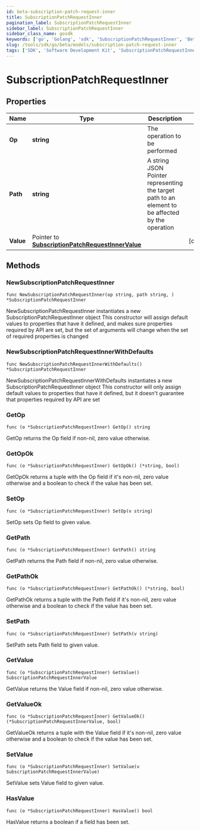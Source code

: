 ```yaml
---
id: beta-subscription-patch-request-inner
title: SubscriptionPatchRequestInner
pagination_label: SubscriptionPatchRequestInner
sidebar_label: SubscriptionPatchRequestInner
sidebar_class_name: gosdk
keywords: ['go', 'Golang', 'sdk', 'SubscriptionPatchRequestInner', 'BetaSubscriptionPatchRequestInner'] 
slug: /tools/sdk/go/beta/models/subscription-patch-request-inner
tags: ['SDK', 'Software Development Kit', 'SubscriptionPatchRequestInner', 'BetaSubscriptionPatchRequestInner']
---
```


# SubscriptionPatchRequestInner

## Properties

Name | Type | Description | Notes
------------ | ------------- | ------------- | -------------
**Op** | **string** | The operation to be performed | 
**Path** | **string** | A string JSON Pointer representing the target path to an element to be affected by the operation | 
**Value** | Pointer to [**SubscriptionPatchRequestInnerValue**](subscription-patch-request-inner-value) |  | [optional] 

## Methods

### NewSubscriptionPatchRequestInner

`func NewSubscriptionPatchRequestInner(op string, path string, ) *SubscriptionPatchRequestInner`

NewSubscriptionPatchRequestInner instantiates a new SubscriptionPatchRequestInner object
This constructor will assign default values to properties that have it defined,
and makes sure properties required by API are set, but the set of arguments
will change when the set of required properties is changed

### NewSubscriptionPatchRequestInnerWithDefaults

`func NewSubscriptionPatchRequestInnerWithDefaults() *SubscriptionPatchRequestInner`

NewSubscriptionPatchRequestInnerWithDefaults instantiates a new SubscriptionPatchRequestInner object
This constructor will only assign default values to properties that have it defined,
but it doesn't guarantee that properties required by API are set

### GetOp

`func (o *SubscriptionPatchRequestInner) GetOp() string`

GetOp returns the Op field if non-nil, zero value otherwise.

### GetOpOk

`func (o *SubscriptionPatchRequestInner) GetOpOk() (*string, bool)`

GetOpOk returns a tuple with the Op field if it's non-nil, zero value otherwise
and a boolean to check if the value has been set.

### SetOp

`func (o *SubscriptionPatchRequestInner) SetOp(v string)`

SetOp sets Op field to given value.


### GetPath

`func (o *SubscriptionPatchRequestInner) GetPath() string`

GetPath returns the Path field if non-nil, zero value otherwise.

### GetPathOk

`func (o *SubscriptionPatchRequestInner) GetPathOk() (*string, bool)`

GetPathOk returns a tuple with the Path field if it's non-nil, zero value otherwise
and a boolean to check if the value has been set.

### SetPath

`func (o *SubscriptionPatchRequestInner) SetPath(v string)`

SetPath sets Path field to given value.


### GetValue

`func (o *SubscriptionPatchRequestInner) GetValue() SubscriptionPatchRequestInnerValue`

GetValue returns the Value field if non-nil, zero value otherwise.

### GetValueOk

`func (o *SubscriptionPatchRequestInner) GetValueOk() (*SubscriptionPatchRequestInnerValue, bool)`

GetValueOk returns a tuple with the Value field if it's non-nil, zero value otherwise
and a boolean to check if the value has been set.

### SetValue

`func (o *SubscriptionPatchRequestInner) SetValue(v SubscriptionPatchRequestInnerValue)`

SetValue sets Value field to given value.

### HasValue

`func (o *SubscriptionPatchRequestInner) HasValue() bool`

HasValue returns a boolean if a field has been set.


